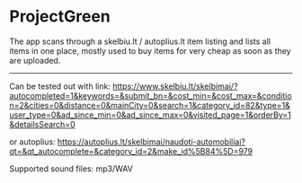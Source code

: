 # ProjectGreen
The app scans through a skelbiu.lt / autoplius.lt item listing and lists all items in one place, mostly used to buy items for very cheap as soon as they are uploaded.

---
Can be tested out with link: https://www.skelbiu.lt/skelbimai/?autocompleted=1&keywords=&submit_bn=&cost_min=&cost_max=&condition=2&cities=0&distance=0&mainCity=0&search=1&category_id=82&type=1&user_type=0&ad_since_min=0&ad_since_max=0&visited_page=1&orderBy=1&detailsSearch=0

or autoplius: https://autoplius.lt/skelbimai/naudoti-automobiliai?qt=&qt_autocomplete=&category_id=2&make_id%5B84%5D=979

Supported sound files: mp3/WAV
